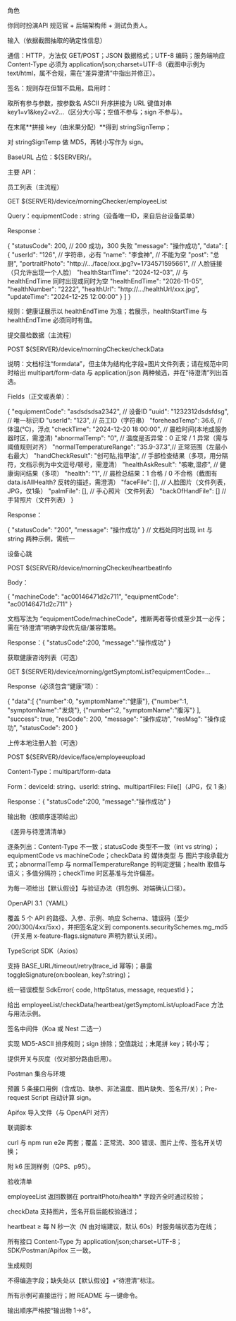 角色

你同时扮演API 规范官 + 后端架构师 + 测试负责人。

输入（依据截图抽取的确定性信息）

通信：HTTP，方法仅 GET/POST；JSON 数据格式；UTF-8 编码；服务端响应 Content-Type 必须为 application/json;charset=UTF-8（截图中示例为 text/html，属不合规，需在“差异澄清”中指出并修正）。

签名：规则存在但暂不启用。启用时：

取所有参与参数，按参数名 ASCII 升序拼接为 URL 键值对串 key1=v1&key2=v2…（区分大小写；空值不参与；sign 不参与）。

在末尾**拼接 key（由米果分配）**得到 stringSignTemp；

对 stringSignTemp 做 MD5，再转小写作为 sign。

BaseURL 占位：${SERVER}/。

主要 API：

员工列表（主流程）

GET ${SERVER}/device/morningChecker/employeeList

Query：equipmentCode : string（设备唯一ID，来自后台设备菜单）

Response：

{
"statusCode": 200, // 200 成功，300 失败
"message": "操作成功",
"data": [
{
"userId": "126", // 字符串，必有
"name": "李食神", // 不能为空
"post": "总厨",
"portraitPhoto": "http://.../face/xxx.jpg?v=1734571595661", // 人脸链接（只允许出现一个人脸）
"healthStartTime": "2024-12-03", // 与 healthEndTime 同时出现或同时为空
"healthEndTime": "2026-11-05",
"healthNumber": "2222",
"healthUrl": "http://.../healthUrl/xxx.jpg",
"updateTime": "2024-12-25 12:00:00"
}
]
}

规则：健康证展示以 healthEndTime 为准；若展示，healthStartTime 与 healthEndTime 必须同时有值。

提交晨检数据（主流程）

POST ${SERVER}/device/morningChecker/checkData

说明：文档标注“formdata”，但主体为结构化字段+图片文件列表；请在规范中同时给出 multipart/form-data 与 application/json 两种候选，并在“待澄清”列出首选。

Fields（正文或表单）：

{
"equipmentCode": "asdsdsdsa2342", // 设备ID
"uuid": "1232312dsdsfdsg", // 唯一标识ID
"userId": "123", // 员工ID（字符串）
"foreheadTemp": 36.6, // 体温(℃)，浮点
"checkTime": "2024-12-20 18:00:00", // 晨检时间(本地或服务器时区，需澄清)
"abnormalTemp": "0", // 温度是否异常：0 正常 / 1 异常（需与阈值规则对齐）
"normalTemperatureRange": "35.9-37.3",// 正常范围（左最小右最大）
"handCheckResult": "创可贴,指甲油", // 手部检查结果（多项，用分隔符，文档示例为中文逗号/顿号，需澄清）
"healthAskResult": "咳嗽,湿疹", // 健康询问结果（多项）
"health": "1", // 晨检总结果：1 合格 / 0 不合格（截图有 data.isAllHealth? 反转的描述，需澄清）
"faceFile": [<File>], // 人脸图片（文件列表，JPG，仅1条）
"palmFile": [<File>], // 手心照片（文件列表）
"backOfHandFile": [<File>] // 手背照片（文件列表）
}

Response：

{ "statusCode": "200", "message": "操作成功" } // 文档处同时出现 int 与 string 两种示例，需统一

设备心跳

POST ${SERVER}/device/morningChecker/heartbeatInfo

Body：

{ "machineCode": "ac00146471d2c711", "equipmentCode": "ac00146471d2c711" }

文档写法为 “equipmentCode/machineCode”，推断两者等价或至少其一必传；需在“待澄清”明确字段优先级/兼容策略。

Response：{ "statusCode":200, "message":"操作成功" }

获取健康咨询列表（可选）

GET ${SERVER}/device/morning/getSymptomList?equipmentCode=...

Response（必须包含“健康”项）：

{
"data":[
{"number":0, "symptomName":"健康"},
{"number":1, "symptomName":"发烧"},
{"number":2, "symptomName":"腹泻"}
],
"success": true,
"resCode": 200,
"message": "操作成功",
"resMsg": "操作成功",
"statusCode": 200
}

上传本地注册人脸（可选）

POST ${SERVER}/device/face/employeeupload

Content-Type：multipart/form-data

Form：deviceId: string、userId: string、multipartFiles: File[]（JPG，仅 1 条）

Response：{ "statusCode":200, "message":"操作成功" }

输出物（按顺序逐项给出）

《差异与待澄清清单》

逐条列出：Content-Type 不一致；statusCode 类型不一致（int vs string）；equipmentCode vs machineCode；checkData 的 媒体类型 与 图片字段承载方式；abnormalTemp 与 normalTemperatureRange 的判定逻辑；health 取值与语义；多值分隔符；checkTime 时区基准与允许偏差。

为每一项给出【默认假设】与验证办法（抓包例、对端确认口径）。

OpenAPI 3.1（YAML）

覆盖 5 个 API 的路径、入参、示例、响应 Schema、错误码（至少 200/300/4xx/5xx），并把签名定义到 components.securitySchemes.mg_md5（开关用 x-feature-flags.signature 声明为默认关闭）。

TypeScript SDK（Axios）

支持 BASE_URL/timeout/retry(trace_id 幂等)；暴露 toggleSignature(on:boolean, key?:string)；

统一错误模型 SdkError{ code, httpStatus, message, requestId }；

给出 employeeList/checkData/heartbeat/getSymptomList/uploadFace 方法与用法示例。

签名中间件（Koa 或 Nest 二选一）

实现 MD5-ASCII 排序规则；sign 排除；空值跳过；末尾拼 key；转小写；

提供开关与灰度（仅对部分路由启用）。

Postman 集合与环境

预置 5 条接口用例（含成功、缺参、非法温度、图片缺失、签名开/关）；Pre-request Script 自动计算 sign。

Apifox 导入文件（与 OpenAPI 对齐）

联调脚本

curl 与 npm run e2e 两套；覆盖：正常流、300 错误、图片上传、签名开关切换；

附 k6 压测样例（QPS、p95）。

验收清单

employeeList 返回数据在 portraitPhoto/health\* 字段齐全时通过校验；

checkData 支持图片，签名开启后能校验通过；

heartbeat ≥ 每 N 秒一次（N 由对端建议，默认 60s）时服务端状态为在线；

所有接口 Content-Type 为 application/json;charset=UTF-8；SDK/Postman/Apifox 三一致。

生成规则

不得编造字段；缺失处以【默认假设】+“待澄清”标注。

所有示例可直接运行；附 README 与一键命令。

输出顺序严格按“输出物 1→8”。
